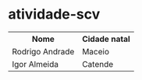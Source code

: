 # atividade-scv

<table>
 <tr>
  <th>Nome</th>
  <th>Cidade natal</th>
 </tr>
  <tr>
    <td>Rodrigo Andrade</td>
    <td>Maceio</td>
  </tr>
  <tr>
    <td>Igor Almeida</td>
    <td>Catende</td>
  </tr>
</table>
